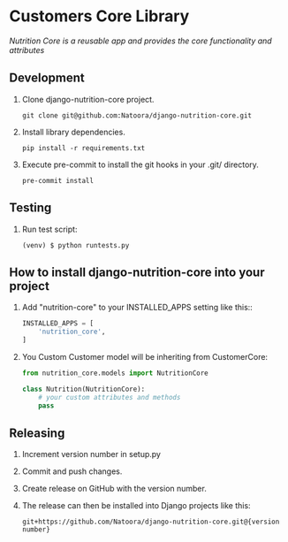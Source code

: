 # Customers Core Library

*Nutrition Core is a reusable app and provides the core functionality and attributes*


Development
----------

1. Clone django-nutrition-core project.
    ```
    git clone git@github.com:Natoora/django-nutrition-core.git
    ```

2. Install library dependencies.
    ```
    pip install -r requirements.txt
    ```

3. Execute pre-commit to install the git hooks in your .git/ directory.
    ```
    pre-commit install
    ```


Testing
-------

1. Run test script:
    ```
    (venv) $ python runtests.py
    ```

How to install django-nutrition-core into your project
-----------

1. Add "nutrition-core" to your INSTALLED_APPS setting like this::
    ``` python
    INSTALLED_APPS = [
        'nutrition_core',
    ]
    ```

2. You Custom Customer model will be inheriting from CustomerCore:
    ```python
    from nutrition_core.models import NutritionCore

    class Nutrition(NutritionCore):
        # your custom attributes and methods
        pass
    ```


Releasing
---------

1. Increment version number in setup.py

2. Commit and push changes.

3. Create release on GitHub with the version number.

4. The release can then be installed into Django projects like this:
    ```
    git+https://github.com/Natoora/django-nutrition-core.git@{version number}
   ```
